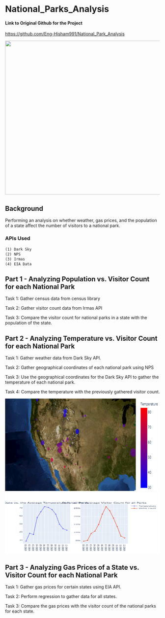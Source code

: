 # National_Parks_Analysis

#### Link to Original Github for the Project 

https://github.com/Eng-Hisham991/National_Park_Analysis

<img src="https://news.harvard.edu/wp-content/uploads/2019/09/leo-serrat_unsplash-1.jpg?w=1600&h=900&crop=1" width="1000" height="500">

## Background 

Performing an analysis on whether weather, gas prices, and the population of a state affect the number of visitors to a national park. 

### APIs Used 

    (1) Dark Sky 
    (2) NPS 
    (3) Irmas 
    (4) EIA Data
    
## Part 1 - Analyzing Population vs. Visitor Count for each National Park 

Task 1: Gather census data from census library 

Task 2: Gather visitor count data from Irmas API 

Task 3: Compare the visitor count for national parks in a state with the population of the state. 

## Part 2 - Analyzing Temperature vs. Visitor Count for each National Park 

Task 1: Gather weather data from Dark Sky API. 

Task 2: Gather geographical coordinates of each national park using NPS 

Task 3: Use the geographical coordinates for the Dark Sky API to gather the temperature of each national park. 

Task 4: Compare the temperature with the previously gathered visitor count. 


<img src="https://github.com/Abdullah101298/National_Parks_Analysis/blob/master/Images/TerrainMapWeather.png?raw=true" width="800" height="300">

<img src="https://github.com/Abdullah101298/National_Parks_Analysis/blob/master/Images/TemperaturevsVisitorCountLineplot.png?raw=true" width="600" height="200">


## Part 3 - Analyzing Gas Prices of a State vs. Visitor Count for each National Park

Task 1: Gather gas prices for certain states using EIA API. 

Task 2: Perform regression to gather data for all states. 

Task 3: Compare the gas prices with the visitor count of the national parks for each state. 
